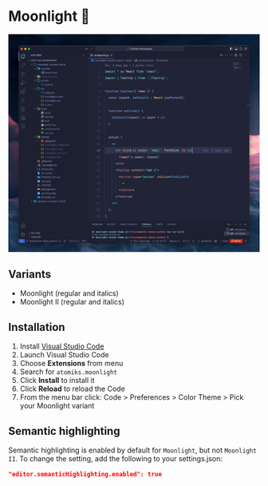 # Moonlight 🌌

<img src="https://github.com/atomiks/moonlight-vscode-theme/raw/master/preview.webp" alt="Preview">

## Variants

- Moonlight (regular and italics)
- Moonlight II (regular and italics)

## Installation

1.  Install [Visual Studio Code](https://code.visualstudio.com/)
2.  Launch Visual Studio Code
3.  Choose **Extensions** from menu
4.  Search for `atomiks.moonlight`
5.  Click **Install** to install it
6.  Click **Reload** to reload the Code
7.  From the menu bar click: Code > Preferences > Color Theme > Pick your Moonlight variant

## Semantic highlighting

Semantic highlighting is enabled by default for `Moonlight`, but not `Moonlight II`. 
To change the setting, add the following to your settings.json:

```json
"editor.semanticHighlighting.enabled": true
```

